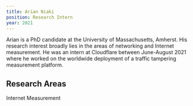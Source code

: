 ```yaml
---
title: Arian Niaki
position: Research Intern
year: 2021
---
```

Arian is a PhD candidate at the University of Massachusetts, Amherst. His research interest broadly lies in the areas of networking and Internet measurement. He was an intern at Cloudflare between June-August 2021 where he worked on the worldwide deployment of a traffic tampering measurement platform.

## Research Areas 
Internet Measurement

